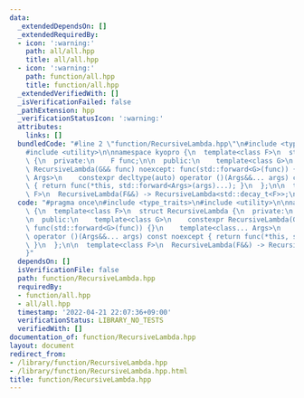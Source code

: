 ```yaml
---
data:
  _extendedDependsOn: []
  _extendedRequiredBy:
  - icon: ':warning:'
    path: all/all.hpp
    title: all/all.hpp
  - icon: ':warning:'
    path: function/all.hpp
    title: function/all.hpp
  _extendedVerifiedWith: []
  _isVerificationFailed: false
  _pathExtension: hpp
  _verificationStatusIcon: ':warning:'
  attributes:
    links: []
  bundledCode: "#line 2 \"function/RecursiveLambda.hpp\"\n#include <type_traits>\n\
    #include <utility>\n\nnamespace kyopro {\n  template<class F>\n  struct RecursiveLambda\
    \ {\n  private:\n    F func;\n\n  public:\n    template<class G>\n    constexpr\
    \ RecursiveLambda(G&& func) noexcept: func(std::forward<G>(func)) {}\n    template<class...\
    \ Args>\n    constexpr decltype(auto) operator ()(Args&&... args) const noexcept\
    \ { return func(*this, std::forward<Args>(args)...); }\n  };\n\n  template<class\
    \ F>\n  RecursiveLambda(F&&) -> RecursiveLambda<std::decay_t<F>>;\n}\n"
  code: "#pragma once\n#include <type_traits>\n#include <utility>\n\nnamespace kyopro\
    \ {\n  template<class F>\n  struct RecursiveLambda {\n  private:\n    F func;\n\
    \n  public:\n    template<class G>\n    constexpr RecursiveLambda(G&& func) noexcept:\
    \ func(std::forward<G>(func)) {}\n    template<class... Args>\n    constexpr decltype(auto)\
    \ operator ()(Args&&... args) const noexcept { return func(*this, std::forward<Args>(args)...);\
    \ }\n  };\n\n  template<class F>\n  RecursiveLambda(F&&) -> RecursiveLambda<std::decay_t<F>>;\n\
    }"
  dependsOn: []
  isVerificationFile: false
  path: function/RecursiveLambda.hpp
  requiredBy:
  - function/all.hpp
  - all/all.hpp
  timestamp: '2022-04-21 22:07:36+09:00'
  verificationStatus: LIBRARY_NO_TESTS
  verifiedWith: []
documentation_of: function/RecursiveLambda.hpp
layout: document
redirect_from:
- /library/function/RecursiveLambda.hpp
- /library/function/RecursiveLambda.hpp.html
title: function/RecursiveLambda.hpp
---
```

